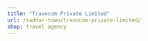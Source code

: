 ```yaml
---
title: "Travocom Private Limited"
url: /saddar-town/travocom-private-limited/
shop: travel agency
---
```

